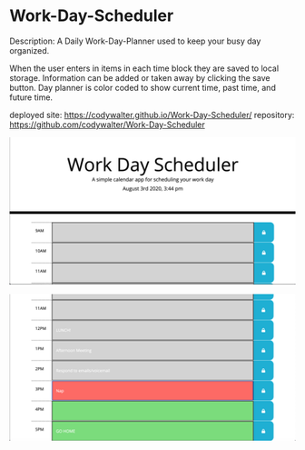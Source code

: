 # Work-Day-Scheduler

Description: A Daily Work-Day-Planner used to keep your busy day organized.

When the user enters in items in each time block they are saved to local storage. Information can be added or taken away by clicking the save button. Day planner is color coded to show current time, past time, and future time.

deployed site: https://codywalter.github.io/Work-Day-Scheduler/
repository: https://github.com/codywalter/Work-Day-Scheduler

![](./images/Work-Day-Planner01.png)

![](./images/Work-Day-Planner02.png)
